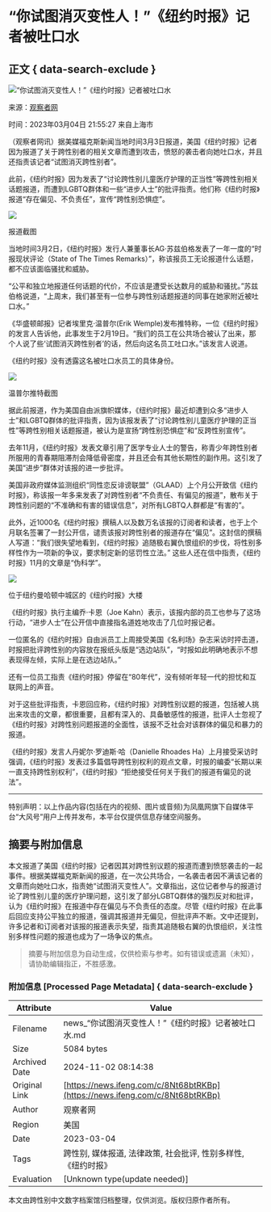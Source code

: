 # “你试图消灭变性人！”《纽约时报》记者被吐口水

## 正文 { data-search-exclude }


![“你试图消灭变性人！”《纽约时报》记者被吐口水](https://d.ifengimg.com/w121_h75_q90/x0.ifengimg.com/res/2023/220B2DDE629C4DC3B0AE9F308FBEF0AF03D7891D_size49_w1025_h292.png)

来源：[观察者网](https://ishare.ifeng.com/mediaShare/home/311993/media)

时间：2023年03月04日 21:55:27 来自上海市

（观察者网讯）据美媒福克斯新闻当地时间3月3日报道，美国《纽约时报》记者因为报道了关于跨性别者的相关文章而遭到攻击，愤怒的袭击者向她吐口水，并且还指责该记者“试图消灭跨性别者”。

此前，《纽约时报》因为发表了“讨论跨性别儿童医疗护理的正当性”等跨性别相关话题报道，而遭到LGBTQ群体和一些“进步人士”的批评指责。他们称《纽约时报》报道“存在偏见、不负责任”，宣传“跨性别恐惧症”。

![](https://x0.ifengimg.com/res/2023/220B2DDE629C4DC3B0AE9F308FBEF0AF03D7891D_size49_w1025_h292.png)

报道截图

当地时间3月2日，《纽约时报》发行人兼董事长AG·苏兹伯格发表了一年一度的“时报现状评论（State of The Times Remarks）”，称该报员工无论报道什么话题，都不应该面临骚扰和威胁。

“公平和独立地报道任何话题的代价，不应该是遭受长达数月的威胁和骚扰。”苏兹伯格说道，“上周末，我们甚至有一位参与跨性别话题报道的同事在她家附近被吐口水。”

《华盛顿邮报》记者埃里克·温普尔(Erik Wemple)发布推特称，一位《纽约时报》的发言人告诉他，此事发生于2月19日。“我们的员工在公共场合被认了出来，那个人说了些‘试图消灭跨性别者’的话，然后向这名员工吐口水。”该发言人说道。

《纽约时报》没有透露这名被吐口水员工的具体身份。

![](https://x0.ifengimg.com/res/2023/0B79D27F5FE89454C3DFC905ECAAD6C0986AA2AC_size45_w538_h326.png)

温普尔推特截图

据此前报道，作为美国自由派旗帜媒体，《纽约时报》最近却遭到众多“进步人士”和LGBTQ群体的批评指责，因为该报发表了“讨论跨性别儿童医疗护理的正当性”等跨性别相关话题报道，被认为是宣扬“跨性别恐惧症”和“反跨性别宣传”。

去年11月，《纽约时报》发表文章引用了医学专业人士的警告，称青少年跨性别者所服用的青春期阻滞剂会降低骨密度，并且还会有其他长期性的副作用。这引发了美国“进步”群体对该报的进一步批评。

美国非政府媒体监测组织“同性恋反诽谤联盟”（GLAAD）上个月公开致信《纽约时报》，称该报一年多来发表了对跨性别者“不负责任、有偏见的报道”，散布关于跨性别问题的“不准确和有害的错误信息”，对所有LGBTQ人群都是“有害的”。

此外，近1000名《纽约时报》撰稿人以及数万名该报的订阅者和读者，也于上个月联名签署了一封公开信，谴责该报对跨性别者的报道存在“偏见”。这封信的撰稿人写道：“我们很失望地看到，《纽约时报》追随极右翼仇恨组织的步伐，将性别多样性作为一项新的争议，要求制定新的惩罚性立法。” 这些人还在信中指责，《纽约时报》11月的文章是“伪科学”。

![](https://x0.ifengimg.com/res/2023/33A6EA1463E9DA85B320FD7F1D413DAC715A713C_size479_w713_h394.png)

位于纽约曼哈顿中城区的《纽约时报》大楼

《纽约时报》执行主编乔·卡恩（Joe Kahn）表示，该报内部的员工也参与了这场行动，“进步人士”在公开信中直接指名道姓地攻击了几位时报记者。

一位匿名的《纽约时报》自由派员工上周接受美国《名利场》杂志采访时抨击道，时报把批评跨性别的内容放在报纸头版是“选边站队”，“时报如此明确地表示不想表现得左倾，实际上是在选边站队。”

还有一位员工指责《纽约时报》停留在“80年代”，没有倾听年轻一代的担忧和互联网上的声音。

对于这些批评指责，卡恩回应称，《纽约时报》对跨性别议题的报道，包括被人挑出来攻击的文章，都很重要，且都有深入的、具备敏感性的报道，批评人士忽视了《纽约时报》对跨性别问题报道的全面性，该报不乏社会对该群体的偏见和暴力的报道。

《纽约时报》发言人丹妮尔·罗迪斯·哈（Danielle Rhoades Ha）上月接受采访时强调，《纽约时报》发表过多篇倡导跨性别权利的观点文章，时报的编委“长期以来一直支持跨性别权利”，《纽约时报》“拒绝接受任何关于我们的报道有偏见的说法”。

---

特别声明：以上作品内容(包括在内的视频、图片或音频)为凤凰网旗下自媒体平台“大风号”用户上传并发布，本平台仅提供信息存储空间服务。
<!-- tcd_original_link https://news.ifeng.com/c/8Nt68btRKBp -->
## 摘要与附加信息

<!-- tcd_abstract -->
本文报道了美国《纽约时报》记者因其对跨性别议题的报道而遭到愤怒袭击的一起事件。根据美媒福克斯新闻的报道，在一次公共场合，一名袭击者因不满该记者的文章而向她吐口水，指责她“试图消灭变性人”。文章指出，这位记者参与的报道讨论了跨性别儿童的医疗护理问题，这引发了部分LGBTQ群体的强烈反对和批评，认为《纽约时报》在报道中存在偏见与不负责任的态度。尽管《纽约时报》在此事后回应支持公平独立的报道，强调其报道并无偏见，但批评声不断。文中还提到，许多记者和订阅者对该报的报道表示失望，指责其追随极右翼的仇恨组织，关注性别多样性问题的报道也成为了一场争议的焦点。
<!-- tcd_abstract_end -->

> 摘要与附加信息为自动生成，仅供检索与参考。如有错误或遗漏（未知），请协助编辑指正，不胜感激。

### 附加信息 [Processed Page Metadata] { data-search-exclude }

| Attribute       | Value                                  |
|-----------------|----------------------------------------|
| Filename        | news_“你试图消灭变性人！”《纽约时报》记者被吐口水.md                             |
| Size            | 5084 bytes                           |
| Archived Date   | 2024-11-02 08:14:38                             |
| Original Link   | [https://news.ifeng.com/c/8Nt68btRKBp](https://news.ifeng.com/c/8Nt68btRKBp)                       |
| Author          | 观察者网                               |
| Region          | 美国                               |
| Date            | 2023-03-04                                 |
| Tags            | 跨性别, 媒体报道, 法律政策, 社会批评, 性别多样性, 《纽约时报》                                 |
| Evaluation            | [Unknown type(update needed)]                                 |
<!-- tcd_table_end -->

本文由跨性别中文数字档案馆归档整理，仅供浏览。版权归原作者所有。
